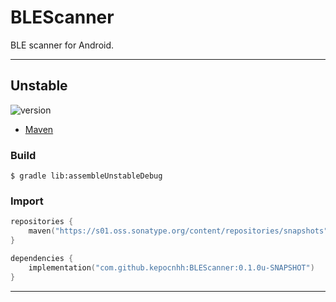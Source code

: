 # BLEScanner
BLE scanner for Android.

---

## Unstable

![version](https://img.shields.io/static/v1?label=version&message=0.1.0u-SNAPSHOT&labelColor=212121&color=2962ff&style=flat)

- [Maven](https://s01.oss.sonatype.org/content/repositories/snapshots/com/github/kepocnhh/BLEScanner/0.1.0u-SNAPSHOT)

### Build
```
$ gradle lib:assembleUnstableDebug
```

### Import
```kotlin
repositories {
    maven("https://s01.oss.sonatype.org/content/repositories/snapshots")
}

dependencies {
    implementation("com.github.kepocnhh:BLEScanner:0.1.0u-SNAPSHOT")
}
```

---

